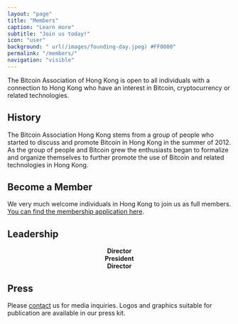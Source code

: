 ```yaml
---
layout: "page"
title: "Members"
caption: "Learn more"
subtitle: "Join us today!"
icon: "user"
background: " url(/images/founding-day.jpeg) #FF0000"
permalink: "/members/"
navigation: "visible"
---
```


The Bitcoin Association of Hong Kong is open to all individuals with a connection to Hong Kong who have an interest in Bitcoin, cryptocurrency or related technologies.

## History

The Bitcoin Association Hong Kong stems from a group of people who started to discuss and promote Bitcoin in Hong Kong in the summer of 2012. As the group of people and Bitcoin grew the enthusiasts began to formalize and organize themselves to further promote the use of Bitcoin and related technologies in Hong Kong.

## Become a Member

We very much welcome individuals in Hong Kong to join us as full members. [You can find the membership application here](/join/).

## Leadership

<div class="leaders">
<div class="col-33 larry" style="text-align: center;">
<b>Director</b>
<div data-passname="larry" data-style="embedded" data-height="fixed"></div>
</div>

<div class="col-33 leo" style="text-align: center;">
<b>President</b>
<div data-passname="liongrass" data-style="embedded" data-height="fixed"></div>
</div>

<div class="col-33 sang" style="text-align: center;">
<b>Director</b>
<div data-passname="sangyeon89" data-style="embedded" data-height="fixed"></div>
</div>
</div>

## Press

Please [contact](/contact/) us for media inquiries. Logos and graphics suitable for publication are available in our press kit.
